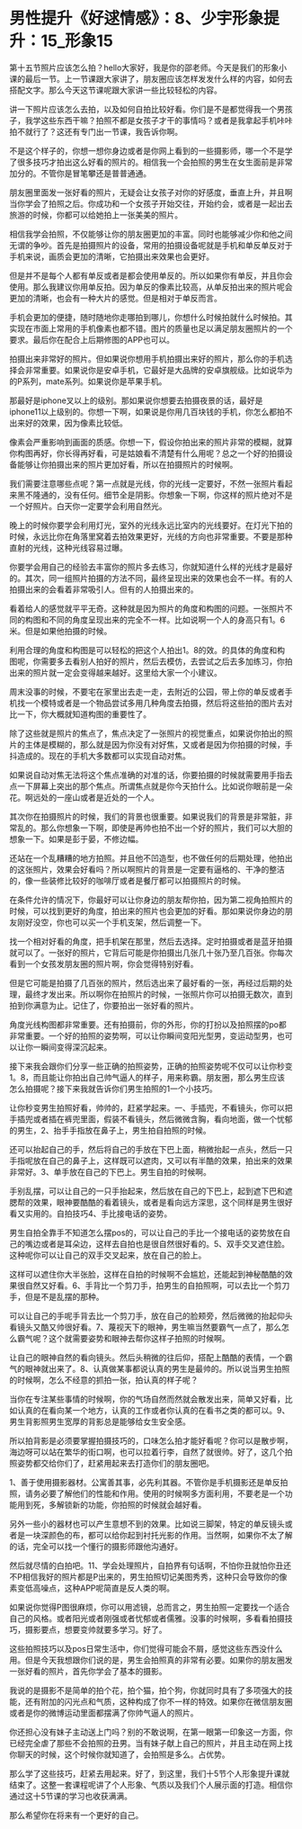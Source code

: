 # 男性提升《好逑情感》：8、少宇形象提升：15_形象15

第十五节照片应该怎么拍？hello大家好，我是你的邵老师。今天是我们的形象小课的最后一节。上一节课跟大家讲了，朋友圈应该怎样发发什么样的内容，如何去搭配文字。那么今天这节课呢跟大家讲一些比较轻松的内容。

讲一下照片应该怎么去拍，以及如何自拍比较好看。你们是不是都觉得我一个男孩子，我学这些东西干嘛？拍照不都是女孩子才干的事情吗？或者是我拿起手机咔咔拍不就行了？这还有专门出一节课，我告诉你啊。

不是这个样子的，你想一想你身边或者是你网上看到的一些摄影师，哪一个不是学了很多技巧才拍出这么好看的照片的。相信我一个会拍照的男生在女生面前是非常加分的。不管你是冒笔攀还是普普通通。

朋友圈里面发一张好看的照片，无疑会让女孩子对你的好感度，垂直上升，并且啊当你学会了拍照之后。你成功和一个女孩子开始交往，开始约会，或者是一起出去旅游的时候，你都可以给她拍上一张美美的照片。

相信我学会拍照，不仅能够让你的朋友圈更加的丰富。同时也能够减少你和他之间无谓的争吵。首先是拍摄照片的设备，常用的拍摄设备呢就是手机和单反单反对于手机来说，画质会更加的清晰，它拍摄出来效果也会更好。

但是并不是每个人都有单反或者是都会使用单反的。所以如果你有单反，并且你会使用。那么我建议你用单反拍。因为单反的像素比较高，从单反拍出来的照片呢会更加的清晰，也会有一种大片的感觉。但是相对于单反而言。

手机会更加的便捷，随时随地你走哪拍到哪儿，你想什么时候拍就什么时候拍。其实现在市面上常用的手机像素也都不错。图片的质量也足以满足朋友圈照片的一个要求。最后你在配合上后期修图的APP也可以。

拍摄出来非常好的照片。但如果说你想用手机拍摄出来好的照片，那么你的手机选择会非常重要。如果说你是安卓手机，它最好是大品牌的安卓旗舰级。比如说华为的P系列，mate系列。如果说你是苹果手机。

那最好是iphone叉以上的级别。那如果说你想要去拍摄夜景的话，最好是iphone11以上级别的。你想一下啊，如果说是你用几百块钱的手机，你怎么都拍不出来好的效果，因为像素比较低。

像素会严重影响到画面的质感。你想一下，假设你拍出来的照片非常的模糊，就算你构图再好，你长得再好看，可是姑娘看不清楚有什么用呢？总之一个好的拍摄设备能够让你拍摄出来的照片更加好看，所以在拍摄照片的时候啊。

我们需要注意哪些点呢？第一点就是光线，你的光线一定要好，不然一张照片看起来黑不隆通的，没有任何。细节全是阴影。你想象一下啊，你这样的照片绝对不是一个好照片。白天你一定要学会利用自然光。

晚上的时候你要学会利用灯光，室外的光线永远比室内的光线要好。在灯光下拍的时候，永远比你在角落里窝着去拍效果更好，光线的方向也非常重要。不要是那种直射的光线，这种光线容易过曝。

你要学会用自己的经验去丰富你的照片多去练习，你就知道什么样的光线才是最好的。其次，同一组照片拍摄的方法不同，最终呈现出来的效果也会不一样。有的人拍摄出来的会看着非常吸引人。但有的人拍摄出来的。

看着给人的感觉就平平无奇。这种就是因为照片的角度和构图的问题。一张照片不同的构图和不同的角度呈现出来的完全不一样。比如说啊一个人的身高只有1。6米。但是如果他拍摄的时候。

利用合理的角度和构图是可以轻松的把这个人拍出1。8的效。的具体的角度和构图呢，你需要多去看别人拍好的照片，然后去模仿，去尝试之后去多加练习，你拍出来的照片就一定会变得越来越好。这里给大家一个小建议。

周末没事的时候，不要宅在家里出去走一走，去附近的公园，带上你的单反或者手机找一个模特或者是一个物品尝试多用几种角度去拍摄，然后将这些拍的图片去对比一下，你大概就知道构图的重要性了。

除了这些就是照片的焦点了，焦点决定了一张照片的视觉重点，如果说你拍出的照片的主体是模糊的，那么就是因为你没有对好焦，又或者是因为你拍摄的时候，手抖造成的。现在的手机大多数都可以实现自动对焦。

如果说自动对焦无法将这个焦点准确的对准的话，你要拍摄的时候就需要用手指去点一下屏幕上突出的那个焦点。所谓焦点就是你今天拍什么。比如说你眼前是一朵花。啊远处的一座山或者是近处的一个人。

其次你在拍摄照片的时候，我们的背景也很重要。如果说我们的背景是非常脏，非常乱的。那么你想象一下啊，即使是再帅也拍不出一个好的照片，我们可以大胆的想象一下。如果是彭于晏，不修边幅。

还站在一个乱糟糟的地方拍照。并且他不凹造型，也不做任何的后期处理，他拍出的这张照片，效果会好看吗？所以啊照片的背景是一定要有逼格的、干净的整洁的，像一些装修比较好的咖啡厅或者是餐厅都可以拍摄照片的时候。

在条件允许的情况下，你最好可以让你身边的朋友帮你拍，因为第二视角拍照片的时候，可以找到更好的角度，拍出来的照片也会更加的好看。那如果说你身边的朋友刚好没空，你也可以买一个手机支架，然后调整一下。

找一个相对好看的角度，把手机架在那里，然后去选择。定时拍摄或者是蓝牙拍摄就可以了。一张好的照片，它背后可能是你拍摄出几张几十张乃至几百张。你每次看到一个女孩发朋友圈的照片啊，你会觉得特别好看。

但是它可能是拍摄了几百张的照片，然后选出来了最好看的一张，再经过后期的处理，最终才发出来。所以啊你在拍照片的时候，一张照片你可以拍摄无数次，直到拍到你满意为止。记住了，你要拍出一张好看的照片。

角度光线构图都非常重要。还有拍摄前，你的外形，你的打扮以及拍照摆的po都非常重要。一个好的拍照的姿势啊，可以让你瞬间变阳光型男，变运动型男，也可以让你一瞬间变得深沉起来。

接下来我会跟你们分享一些正确的拍照姿势，正确的拍照姿势呢不仅可以让你秒变1。8，而且能让你拍出自己帅气逼人的样子，用来称霸。朋友圈，那么男生应该怎么拍摄呢？接下来我就告诉你们男生拍照的1一个小技巧。

让你秒变男生拍照好看，帅帅的，赶紧学起来。一、手插兜，不看镜头，你可以把手插兜或者插在裤兜里面，假装不看镜头，然后微微含胸，看向地面，做一个忧郁的男生，2、抬手手指放在鼻子上，男生拍自拍照的时候。

还可以抬起自己的手，然后将自己的手放在下巴上面，稍微抬起一点头，然后一只手指呢放在自己的鼻子上，这样既可以遮肉，又可以有半酷的效果，拍出来的效果非常好。3、单手放在自己的下巴上。男生自拍的时候啊。

手别乱摆，可以让自己的一只手抬起来，然后放在自己的下巴上，起到遮下巴和遮腮帮的效果，眼神要酷酷的看着镜头，或者是看向远方深思，这个同样是男生很好看又实用的。自拍技巧4、手比接电话的姿势。

男生自拍全靠手不知道怎么摆pos的，可以让自己的手比一个接电话的姿势放在自己的嘴边或者是耳朵边，这样去自拍也是很自然很好看的。5、双手交叉遮住脸。这种呢你可以让自己的双手交叉起来，放在自己的脸上。

这样可以遮住你大半张脸，这样在自拍的时候啊不会尴尬，还能起到神秘酷酷的效果很自然又好看。6、手背比一个剪刀手，拍男生的自拍照啊，可以去比一个剪刀手，但是不是乱摆的那种。

可以让自己的手呢手背去比一个剪刀手，放在自己的脸颊旁，然后微微的抬起仰头看镜头又酷又帅很好看。7、蔑视天下的眼神，男生嘛当然要霸气一点了，那么怎么霸气呢？这个就需要姿势和眼神去帮你这样子拍照的时候啊。

让自己的眼神自然的看向镜头。然后头稍微的往后仰，搭配上酷酷的表情，一个霸气的眼神就出来了。8、认真做某事都说认真的男生是最帅的。所以说当男生拍照的时候啊，怎么不经意的抓拍一张，拍认真的样子呢？

当你在专注某些事情的时候啊，你的气场自然而然就会散发出来，简单又好看，比如认真的在看向某一个地方，认真的工作或者你认真的在看书之类的都可以。9、男生背影照男生宽厚的背影总是能够给女生安全感。

所以拍背影是必须要掌握拍摄技巧的，口味怎么拍才能好看呢？你可以是散步啊，海边呀可以站在繁华的街口啊，也可以拉着行李，自然了就很帅。好了，这几个拍照姿势都交给你们了，赶紧用起来去打造你们的朋友圈吧。

1、善于使用摄影器材。公寓善其事，必先利其器。不管你是手机摄影还是单反拍照，请务必要了解他们的性能和作用。使用的时候啊多方面利用，不要老是一个功能用到死，多解锁新的功能，你拍照的时候就会越好看。

另外一些小的器材也可以产生意想不到的效果。比如说三脚架，特定的单反镜头或者是一块深颜色的布，都可以给你起到衬托光影的作用。当然啊，如果你不太了解的话，完全可以找一个懂行的摄影师跟他沟通好。

然后就尽情的白拍吧。11、学会处理照片，自拍界有句话啊，不怕你丑就怕你丑还不P相信我好的照片都是P出来的，男生拍照切记美图秀秀，这种只会导致你的像素变低高噪点，这种APP呢简直是反人类的啊。

如果说你觉得P图很麻烦，你可以用滤镜，总而言之，男生拍照一定要找一个适合自己的风格。或者阳光或者刚强或者忧郁或者儒雅。没事的时候啊，多看看拍摄技巧，摄影要点，想要变帅就要多学习。好了。

这些拍照技巧以及pos日常生活中，你们觉得可能会不屑，感觉这些东西没什么用。但是今天我想跟你们说的是，男生会拍照真的非常有必要。如果你的朋友圈发一张好看的照片，首先你学会了基本的摄影。

我说的是摄影不是简单的拍个花，拍个猫，拍个狗，你就同时具有了多项强大的技能，还有附加的闪光点和气质，这种构成了你不一样的特效。如果你在微信朋友圈或者是你的微博运动里面都摆满了你帅气逼人的照片。

你还担心没有妹子主动送上门吗？别的不敢说啊，在第一眼第一印象这一方面，你已经完全虐了那些不会拍照的丑男。当有妹子献上自己的照片，并且主动在网上找你聊天的时候，这个时候你就知道了，会拍照是多么。占优势。

那么学了这些技巧，赶紧去用起来。好了，到这里，我们十5节个人形象提升课就结束了。这整一套课程呢讲了个人形象、气质以及我们个人展示面的打造。相信你通过这十5节课的学习也收获满满。

那么希望你在将来有一个更好的自己。